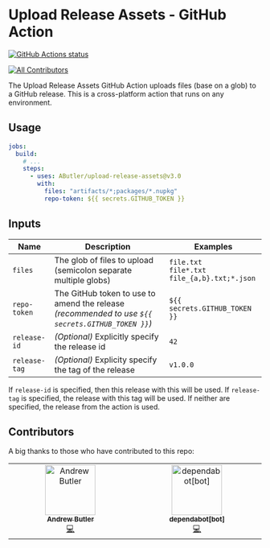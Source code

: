 # Upload Release Assets - GitHub Action

<a href="https://github.com/AButler/upload-release-assets"><img alt="GitHub Actions status" src="https://github.com/AButler/upload-release-assets/workflows/CI/badge.svg"></a>

<!-- ALL-CONTRIBUTORS-BADGE:START - Do not remove or modify this section -->
[![All Contributors](https://img.shields.io/badge/all_contributors-2-orange.svg?style=flat-square)](#contributors-)
<!-- ALL-CONTRIBUTORS-BADGE:END -->

The Upload Release Assets GitHub Action uploads files (base on a glob) to a GitHub release. This is a cross-platform action that runs on any environment.

## Usage

```yml
jobs:
  build:
    # ...
    steps:
      - uses: AButler/upload-release-assets@v3.0
        with:
          files: "artifacts/*;packages/*.nupkg"
          repo-token: ${{ secrets.GITHUB_TOKEN }}
```

## Inputs

| Name          | Description                                                                                       | Examples                                                 |
| ------------- | ------------------------------------------------------------------------------------------------- | -------------------------------------------------------- |
| `files`       | The glob of files to upload (semicolon separate multiple globs)                                   | `file.txt` <br> `file*.txt` <br> `file_{a,b}.txt;*.json` |
| `repo-token`  | The GitHub token to use to amend the release _(recommended to use `${{ secrets.GITHUB_TOKEN }}`)_ | `${{ secrets.GITHUB_TOKEN }}`                            |
| `release-id`  | _(Optional)_ Explicitly specify the release id                                                    | `42`                                                     |
| `release-tag` | _(Optional)_ Explicity specify the tag of the release                                             | `v1.0.0`                                                 |

If `release-id` is specified, then this release with this will be used.
If `release-tag` is specified, the release with this tag will be used.
If neither are specified, the release from the action is used.

## Contributors

A big thanks to those who have contributed to this repo:

<!-- ALL-CONTRIBUTORS-LIST:START - Do not remove or modify this section -->
<!-- prettier-ignore-start -->
<!-- markdownlint-disable -->
<table>
  <tbody>
    <tr>
      <td align="center" valign="top" width="14.28%"><a href="https://github.com/AButler"><img src="https://avatars.githubusercontent.com/u/1628649?v=4?s=100" width="100px;" alt="Andrew Butler"/><br /><sub><b>Andrew Butler</b></sub></a><br /><a href="https://github.com/AButler/upload-release-assets/commits?author=AButler" title="Code">💻</a></td>
      <td align="center" valign="top" width="14.28%"><a href="https://github.com/apps/dependabot"><img src="https://avatars.githubusercontent.com/in/29110?v=4?s=100" width="100px;" alt="dependabot[bot]"/><br /><sub><b>dependabot[bot]</b></sub></a><br /><a href="https://github.com/AButler/upload-release-assets/commits?author=dependabot[bot]" title="Code">💻</a></td>
    </tr>
  </tbody>
</table>

<!-- markdownlint-restore -->
<!-- prettier-ignore-end -->

<!-- ALL-CONTRIBUTORS-LIST:END -->
